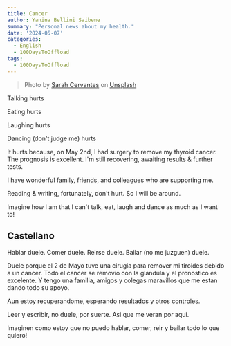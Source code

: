 ```yaml
---
title: Cancer
author: Yanina Bellini Saibene
summary: "Personal news about my health."
date: '2024-05-07'
categories:
  - English
  - 100DaysToOffload
tags:
  - 100DaysToOffload
---
```



> Photo by <a href="https://unsplash.com/@scaitlin82?utm_content=creditCopyText&utm_medium=referral&utm_source=unsplash">Sarah Cervantes</a> on <a href="https://unsplash.com/photos/focus-photography-of-womans-fist-BOBMNKVry0Q?utm_content=creditCopyText&utm_medium=referral&utm_source=unsplash">Unsplash</a>

Talking hurts

Eating hurts 

Laughing hurts

Dancing (don't judge me) hurts

It hurts because, on May 2nd, I had surgery to remove my thyroid cancer. The prognosis is excellent. I'm still recovering, awaiting results & further tests. 

I have wonderful family, friends, and colleagues who are supporting me.

Reading & writing, fortunately, don't hurt. So I will be around.
 
Imagine how I am that I can't talk, eat, laugh and dance as much as I want to!  


## Castellano

Hablar duele.
Comer duele. 
Reirse duele.
Bailar (no me juzguen) duele.

Duele porque el 2 de Mayo tuve una cirugia para remover mi tiroides debido a un cancer. 
Todo el cancer se removio con la glandula y el pronostico es excelente. Y tengo una familia, amigos y colegas maravillos que me estan dando todo su apoyo. 

Aun estoy recuperandome, esperando resultados y otros controles.

Leer y escribir, no duele, por suerte. Asi que me veran por aqui.

Imaginen como estoy que no puedo hablar, comer, reir y bailar todo lo que quiero!
